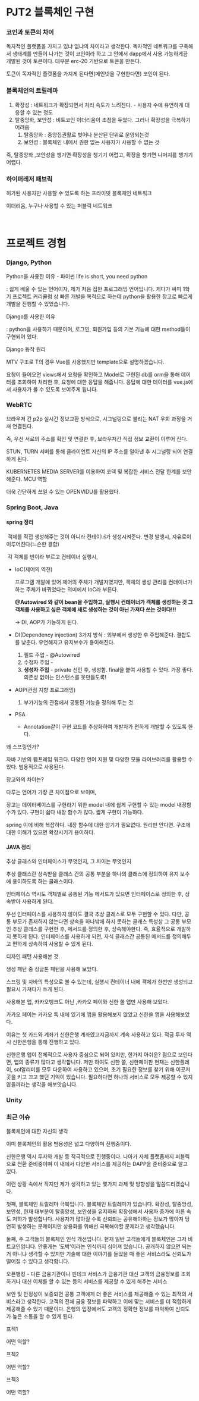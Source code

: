 # PJT2 블록체인 구현



### 코인과 토큰의 차이

독자적인 플랫폼을 가지고 있냐 없냐의 차이라고 생각한다. 독자적인 네트워크를 구축해서 생태계를 만들어 나가는 것이 코인이라 하고 그 안에서 dapp에서 사용 가능하게끔 개발된 것이 토큰이다. 대부분 erc-20 기반으로 토큰을 만든다.

토큰이 독자적인 플랫폼을 가지게 된다면(메인넷을 구현한다면) 코인이 된다.



### 블록체인의 트릴레마

1. 확장성 : 네트워크가 확장되면서 처리 속도가 느려진다. - 사용자 수에 유연하게 대응할 수 있는 정도
2. 탈중앙화, 보안성 : 비트코인 이더리움이 초점을 두었다. 그러나 확장성을 극복하기 어려움
   1. 탈중앙화 : 중앙집권활르 벗어나 분산된 단위로 운영되는것
   2. 보안성 : 블록체인 내에서 권한 없는 사용자가 사용할 수 없는 것

즉, 탈중앙화 ,보안성을 챙기면 확장성을 챙기기 어렵고, 확장을 챙기면 나머지를 챙기기 어렵다.



### 하이퍼레저 패브릭

허가된 사용자만 사용할 수 있도록 하는 프라이빗 블록체인 네트워크

이더리움, 누구나 사용할 수 있는 퍼블릭 네트워크



<br>

# 프로젝트 경험



### Django, Python

Python을 사용한 이유 - 파이썬 life is short, you need python

 : 쉽게 배울 수 있는 언어이자, 제가 처음 접한 프로그래밍 언어입니다. 게다가 싸피 1학기 프로젝트 커리큘럼 상 빠른 개발을 목적으로 하는데 python을 활용한 장고로 빠르게 개발을 진행할 수 있었습니다.



Django를 사용한 이유

 : python을 사용하기 때문이며, 로그인, 회원가입 등의 기본 기능에 대한 method들이 구현되어 있다.

Django 동작 원리

MTV 구조로 T의 경우 Vue를 사용했지만 template으로 설명하겠습니다.

요청이 들어오면 views에서 요청을 확인하고 Model로 구현된 db를 orm을 통해 데이터를 조회하여 처리한 후, 요청에 대한 응답을 해줍니다. 응답에 대한 데이터를 vue.js에서 사용자가 볼 수 있도록 보여주게 됩니다.



### WebRTC

브라우저 간 p2p 실시간 정보교환 방식으로, 시그널링으로 불리는 NAT 우회 과정을 거쳐 연결된다.

즉, 우선 서로의 주소를 확인 및 연결한 후, 브라우저간 직접 정보 교환이 이루어 진다.

STUN,  TURN 서버를 통해 클라이언트 자신의 IP 주소를 알아낸 후 시그널링 되어 연결하게 된다.



KUBERNETES MEDIA SERVER를 이용하여 코덱 및 복잡한 서비스 전달 한계를 보안해준다. MCU 역할

더욱 간단하게 쓰일 수 있는 OPENVIDU를 활용했다.





### Spring Boot, Java

#### spring 정리

​	객체를 직접 생성해주는 것이 아니라 컨테이너가 생성시켜준다. 변경 발생시, 자유로이 이루어진다(느슨한 결합)

​	각 객체를 빈이라 부르고 컨테이너 실행시, 

- IoC(제어의 역전)

  프로그램 개발에 있어 제어의 주체가 개발자였지만, 객체의 생성 관리를 컨테이너가 하는 주체가 바뀌었다는 의미에서 IoC라 부른다.

  **@Autowired 와 같이 bean을 주입하고, 실행시 컨테이너가 객체를 생성하는 것 그 객체를 사용하고 싶은 객체에 새로 생성하는 것이 아닌 가져다 쓰는 것이다!!!**

  → DI, AOP가 가능하게 된다.

- DI(Dependency injection) 3가지 방식  : 외부에서 생성한 후 주입해준다. 결합도를 낮춘다. 유연해지고 유지보수가 용이해진다.
  1. 필드 주입 - @Autowired
  2. 수정자 주입 - 
  3. **생성자 주입** - private 선언 후, 생성함. final을 붙여 사용할 수 있다. 가장 좋다. 의존성 없이는 인스턴스를 못만들도록!

- AOP(관점 지향 프로그래밍)
  1. 부가기능의 관점에서 공통된 기능을 정의해 두는 것.
- PSA
  - Annotation같이 구현 코드를 추상화하여 개발자가 편하게 개발할 수 있도록 한다.

왜 스프링인가?

자바 기반의 웹프레임 워크다. 다양한 언어 지원 및 다양한 모듈 라이브러리를 활용할 수 있다. 범용적으로 사용된다.

장고와의 차이는?

다루는 언어가 가장 큰 차이점으로 보이며, 

장고는 데이터베이스를  구현라기 위한 model 내에 쉽게 구현할 수 있는 model 내장함수가 있다. 구현이 쉽다 내장 함수가 많다. 짧게 구현이 가능하다.

spring 이에 비해 복잡하다. 내장 함수에 대한 암기가 필요없다. 원리만 안다면. 구조에 대한 이해가 있으면 확장시키기 용이하다.

#### JAVA 정리

추상 클래스와 인터페이스가 무엇인지, 그 차이는 무엇인지

추상 클래스란 상속받을 클래스 간의 공통 부분을 하나의 클래스에 정의하여 유지 보수에 용이하도록 하는 클래스이다.

인터페이스 역시도 객체별로 공통된 기능 메서드가 있으면 인터페이스로 정의한 후, 상속받아 사용하게 된다.

우선 인터페이스를 사용하지 않아도 결국 추상 클래스로 모두 구현할 수 있다. 다만, 공통 부모가 존재하지 않는다면 상속을 하나밖에 하지 못하는 클래스 특성상 그 공통 부모인 추상 클래스를 구현한 후, 메서드를 정의한 후, 상속해야한다. 즉, 효율적으로 개발하지 못하게 된다. 인터페이스를 사용하게 되면, 자식 클래스간 공통된 메서드를 정의해두고 편하게 상속하여 사용할 수 있게 된다.



디자인 패턴 사용해본 것.

생성 패턴 중 싱글톤 패턴을 사용해 보았다.

스프링 및 자바의 특성으로 볼 수 있는데, 실행시 컨테이너 내에 객체가 한번만 생성되고 필요시 가져다가 쓰게 된다.



사용해본 앱, 카카오뱅크도 아닌 ,카카오 페이와 신한 쏠 앱만 사용해  보았다.

카카오 페이는 카카오 톡 내에 있기에 앱을 활용해보지 않았고 신한쏠 앱을 사용해보았다.

이유는 첫 카드와 계좌가 신한은행 계좌였고지금까지 계속 사용하고 있다. 적금 투자 역시 신한은행을 통해 진행하고 있다.

신한은행 앱이 전체적으로 사용자 중심으로 되어 있지만, 한가지 아쉬운? 점으로 보인다면, 앱의 종류가 많다고 생각합니다. 저만 하여도 신한 쏠, 신한페이판 현재는 신한플레이, sol알리미를 모두 다운하여 사용하고 있으며, 초기 필요한 정보를 찾기 위해 이곳저곳을 키고 끄고 했던 기억이 있습니다. 필요하다면 하나의 서비스로 모두 제공할 수 있지 않을까라는 생각을 해보앗습니다.



### Unity



### 최근 이슈

블록체인에 대한 자신의 생각

이미 블록체인의 활용 범용성은 넓고 다양하며 진행중이다.

신한은행 역시 투자와 개발 등 적극적으로 진행중이다. 나아가 자체 플랫폼까지 퍼블릭으로 전환 준비중이며 이 내에서 다양한 서비스를 제공하는 DAPP을 준비중으로 알고 있다.

이런 상황 속에서 작지만 제가 생각하고 있는 몇가지 과제 및 방향성을 말씀드리겠습니다.

첫째, 블록체인 트릴레마 극복입니다. 블록체인 트릴레마가 있습니다. 확장성, 탈중앙성, 보안성, 현재 대부분이 탈중앙성, 보안성을 유지하되 확장성에서 사용자 증가에 따른 속도 저하가 발생합니다. 사용자가 많아질 수록 신뢰되는 공유해야하는 정보가 많아져 당연히 발생하는 문제이지만 상용화를 위해선 극복해야할 문제라고 생각했습니다.

둘째, 주 고객들의 블록체인 인식 개선입니다. 현재 일반 고객들에게 블록체인은 그저 비트코인입니다. 안좋게는 '도박'이라는 인식까지 심어져 있습니다. 공개하지 않으면 되는 거 아니냐 생각할 수 있지만 기술에 대한 이야기를 들었을 때 좋은 서비스라도 신뢰도가 떨어질 수 있다고 생각합니다.





오픈뱅킹 - 다른 금융기관이나 핀테크 서비스가 금융기관 대신 고객의 금융정보를 조회하거나 대신 이체를 할 수 있는 등의 서비스를 제공할 수 있게 해주는 서비스 

보안 및 안정성이 보증되면 공통 고객에게 더 좋은 서비스를 제공해줄 수 있는 최적의 서비스라고 생각한다. 고객의 전체 금융 정보를 파악하고 이에 맞는 서비스를 더 적합하게 제공해줄 수 있기 때문이다. 은행의 입장에서도 고객의 정확한 정보를 파악하여 신뢰도가 높은 소통을 할 수 있게 된다.









프젝1

어떤 역할?







프젝2

어떤 역할?





프젝3

어떤 역할?


